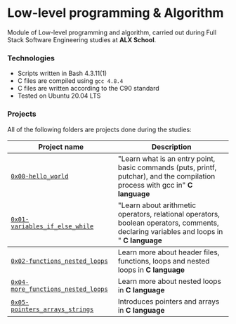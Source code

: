 # Low-level programming & Algorithm
Module of Low-level programming and algorithm, carried out during Full Stack Software Engineering studies at <strong>ALX School</strong>.

### Technologies
-   Scripts written in Bash 4.3.11(1)
-   C files are compiled using `gcc 4.8.4`
-   C files are written according to the C90 standard
-   Tested on Ubuntu 20.04 LTS

### Projects
All of the following folders are projects done during the studies:
<table>
    <thead>
        <tr>
            <th>Project name</th>
            <th>Description</th>
        </tr>
    </thead>
    <tr>
    <tbody>
        <tr>
            <td><a href="https://github.com/karllucas/alx-low_level_programming/tree/master/0x00-hello_world"><code>0x00-hello_world</code></a></td>
            <td>"Learn what is an entry point, basic commands (puts, printf, putchar), and the compilation process with gcc in" <strong>C language</strong></td>
        </tr>
        <tr>
            <td><a href="https://github.com/karllucas/alx-low_level_programming/tree/master/0x01-variables_if_else_while"><code>0x01-variables_if_else_while</code></a></td>
            <td>"Learn about arithmetic operators, relational operators, boolean operators, comments, declaring variables and loops in " <strong>C language</strong></td>
        </tr>
    </tbody>
    </tr>
    <tr>
        <td><a href="https://github.com/karllucas/alx-low_level_programming/tree/master/0x02-functions_nested_loops"><code>0x02-functions_nested_loops</code></a></td>
        <td>Learn more about header files, functions, loops and nested loops in <strong>C language</strong></td>
    </tr>
    <tr>
        <td><a href="https://github.com/karllucas/alx-low-low_level_programming/tree/master/0x04-more_functions_nested_loops"><code>0x04-more_functions_nested_loops</code></a></td>
        <td>Learn more about nested loops in <strong>C language</strong></td>
    </tr>
    <tr>
        <td><a href="https://github.com/karllucas/alx-low_level_programming/tree/master/0x05-pointers_arrays_strings"><code>0x05-pointers_arrays_strings</code></a></td>
        <td>Introduces pointers and arrays in <strong>C language</strong></td>
    </tr>
</table>

